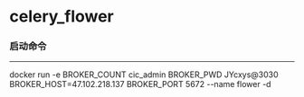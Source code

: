 # celery_flower

### 启动命令
---

docker run -e BROKER_COUNT cic_admin BROKER_PWD JYcxys@3030 BROKER_HOST=47.102.218.137 BROKER_PORT 5672 --name flower -d 